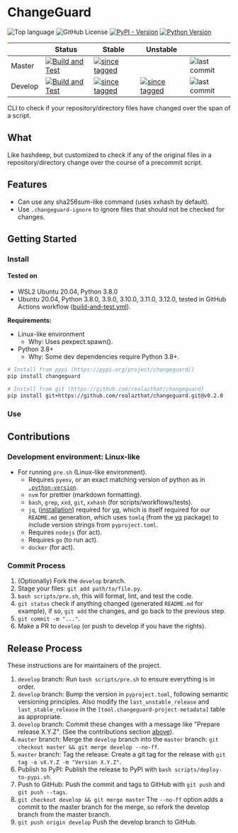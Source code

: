 <!--

WARNING: This file is auto-generated by snipinator. Do not edit directly.
SOURCE: `README.md.jinja2`.

-->
<!--


-->

# ChangeGuard

![Top language][9] ![GitHub License][3] [![PyPI - Version][4]][5]
[![Python Version][8]][5]

|         | Status                     | Stable                    | Unstable                  |                    |
| ------- | -------------------------- | ------------------------- | ------------------------- | ------------------ |
| Master  | [![Build and Test][1]][2]  | [![since tagged][6]][10]  |                           | ![last commit][7]  |
| Develop | [![Build and Test][11]][2] | [![since tagged][12]][13] | [![since tagged][15]][16] | ![last commit][14] |

CLI to check if your repository/directory files have changed over the span of a
script.

## What

Like hashdeep, but customized to check if any of the original files in a
repository/directory change over the course of a precommit script.

## Features

- Can use any sha256sum-like command (uses xxhash by default).
- Use `.changeguard-ignore` to ignore files that should not be checked for
  changes.

## Getting Started

### Install

#### Tested on

- WSL2 Ubuntu 20.04, Python 3.8.0
- Ubuntu 20.04, Python 3.8.0, 3.9.0, 3.10.0, 3.11.0, 3.12.0, tested in GitHub
  Actions workflow
  ([build-and-test.yml](./.github/workflows/build-and-test.yml)).

**Requirements:**

- Linux-like environment
  - Why: Uses pexpect.spawn().
- Python 3.8+
  - Why: Some dev dependencies require Python 3.8+.

```bash
# Install from pypi (https://pypi.org/project/changeguard/)
pip install changeguard

# Install from git (https://github.com/realazthat/changeguard)
pip install git+https://github.com/realazthat/changeguard.git@v0.2.0
```

### Use

## Contributions

### Development environment: Linux-like

- For running `pre.sh` (Linux-like environment).
  - Requires `pyenv`, or an exact matching version of python as in
    [`.python-version`](./.python-version).
  - `nvm` for prettier (markdown formatting).
  - `bash`, `grep`, `xxd`, `git`, `xxhash` (for scripts/workflows/tests).
  - `jq`, ([installation](https://jqlang.github.io/jq/)) required for
    [yq](https://github.com/kislyuk/yq), which is itself required for our
    `README.md` generation, which uses `tomlq` (from the
    [yq](https://github.com/kislyuk/yq) package) to include version strings from
    `pyproject.toml`.
  - Requires `nodejs` (for act).
  - Requires `go` (to run act).
  - `docker` (for act).

### Commit Process

1. (Optionally) Fork the `develop` branch.
2. Stage your files: `git add path/to/file.py`.
3. `bash scripts/pre.sh`, this will format, lint, and test the code.
4. `git status` check if anything changed (generated `README.md` for
   example), if so, `git add` the changes, and go back to the previous step.
5. `git commit -m "..."`.
6. Make a PR to `develop` (or push to develop if you have the rights).

## Release Process

These instructions are for maintainers of the project.

1. `develop` branch: Run `bash scripts/pre.sh` to ensure everything
   is in order.
2. `develop` branch: Bump the version in `pyproject.toml`, following
   semantic versioning principles. Also modify the `last_unstable_release` and
   `last_stable_release` in the `[tool.changeguard-project-metadata]` table as
   appropriate.
3. `develop` branch: Commit these changes with a message like "Prepare release
   X.Y.Z". (See the contributions section [above](#commit-process)).
4. `master` branch: Merge the `develop` branch into the `master` branch:
   `git checkout master && git merge develop --no-ff`.
5. `master` branch: Tag the release: Create a git tag for the release with
   `git tag -a vX.Y.Z -m "Version X.Y.Z"`.
6. Publish to PyPI: Publish the release to PyPI with
   `bash scripts/deploy-to-pypi.sh`.
7. Push to GitHub: Push the commit and tags to GitHub with `git push` and
   `git push --tags`.
8. `git checkout develop && git merge master` The `--no-ff` option adds a commit
   to the master branch for the merge, so refork the develop branch from the
   master branch.
9. `git push origin develop` Push the develop branch to GitHub.

[1]:
  https://github.com/realazthat/changeguard/actions/workflows/build-and-test.yml/badge.svg?branch=master
[2]:
  https://github.com/realazthat/changeguard/actions/workflows/build-and-test.yml
[3]: https://img.shields.io/github/license/realazthat/changeguard
[4]: https://img.shields.io/pypi/v/changeguard
[5]: https://pypi.org/project/changeguard/
[6]:
  https://img.shields.io/github/commits-since/realazthat/changeguard/v0.2.0/master
[7]: https://img.shields.io/github/last-commit/realazthat/changeguard/master
[8]: https://img.shields.io/pypi/pyversions/changeguard
[9]:
  https://img.shields.io/github/languages/top/realazthat/changeguard.svg?&cacheSeconds=28800
[10]:
  https://github.com/realazthat/changeguard/compare/v0.2.0...master
[11]:
  https://github.com/realazthat/changeguard/actions/workflows/build-and-test.yml/badge.svg?branch=develop
[12]:
  https://img.shields.io/github/commits-since/realazthat/changeguard/v0.2.0/develop
[13]:
  https://github.com/realazthat/changeguard/compare/v0.2.0...develop
[14]: https://img.shields.io/github/last-commit/realazthat/changeguard/develop
[15]:
  https://img.shields.io/github/commits-since/realazthat/changeguard/v0.2.0/develop
[16]:
  https://github.com/realazthat/changeguard/compare/v0.2.0...develop
